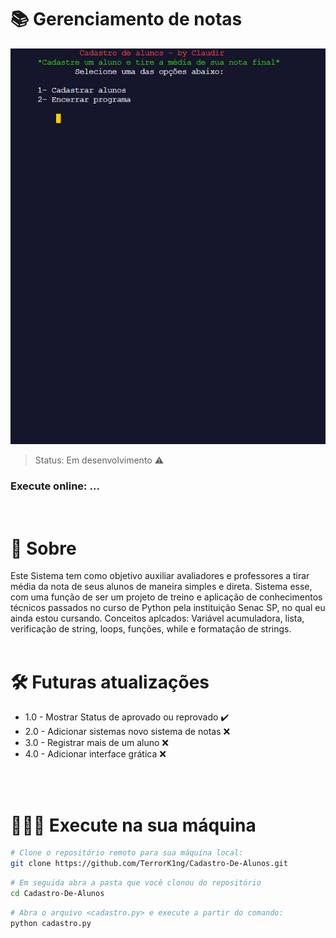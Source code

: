 # 📚 Gerenciamento de notas 

![preview](.github/exec.gif)
> Status: Em desenvolvimento ⚠️
### Execute online: ...
<br>

# 📝 Sobre
Este Sistema tem como objetivo auxiliar avaliadores e professores a tirar média da nota de seus alunos de maneira simples e direta. Sistema esse, com uma função de ser um projeto de treino e aplicação de conhecimentos técnicos passados no curso de Python pela instituição Senac SP, no qual eu ainda estou cursando. Conceitos aplcados: Variável acumuladora, lista, verificação de string, loops, funções, while e formatação de strings.
<br>
<br>

# 🛠️ Futuras atualizações
+ 1.0 - Mostrar Status de aprovado ou reprovado ✔️
+ 2.0 - Adicionar sistemas novo sistema de notas ❌
+ 3.0 - Registrar mais de um aluno ❌
+ 4.0 - Adicionar interface grática ❌
<br>
<br>


# 👨🏾‍💻 Execute na sua máquina

``` bash
# Clone o repositório remoto para sua máquina local: 
git clone https://github.com/TerrorK1ng/Cadastro-De-Alunos.git
```

``` bash
# Em seguida abra a pasta que você clonou do repositório
cd Cadastro-De-Alunos
```

``` bash
# Abra o arquivo <cadastro.py> e execute a partir do comando:
python cadastro.py
```